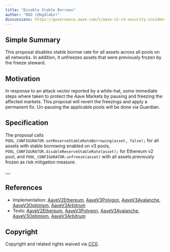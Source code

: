 ```yaml
---
title: "Disable Stable Borrows"
author: "BGD (@bgdlabs)"
discussions: https://governance.aave.com/t/aave-v2-v3-security-incident-04-11-2023/15335
---
```


## Simple Summary

This proposal disables stable borrow rate for all assets across all pools on all networks.
In addition, it unfreezes assets that were previously frozen by the freeze steward.

## Motivation

In response to an attack vector reported by a white-hat, some immediate steps where taken to protect the Aave Markets by
pausing and freezing the affected markets.
This proposal will revert the freezings and apply a permanent fix. Un-pausing the applicable pools will be done via Guardian.

## Specification

The proposal calls `POOL_CONFIGURATOR.setReserveStableRateBorrowing(asset, false);` for all assets with stable borrowing enabled on v3 pools,
`POOL_CONFIGURATOR.disableReserveStableRate(asset);` for Ethereum v2 pool, and
`POOL_CONFIGURATOR.unfreeze(asset)` with all assets previously frozen as risk mitigation measure.

,,,,

## References

- Implementation: [AaveV2Ethereum](https://github.com/bgd-labs/aave-proposals-v3/blob/3fb43d535c708cc836c2a4a75a3d36eb2ce9a698/src/20231104_Multi_Disable_Stable_Borrows/AaveV2Ethereum_Disable_Stable_Borrows_20231104.sol), [AaveV3Polygon](https://github.com/bgd-labs/aave-proposals-v3/blob/3fb43d535c708cc836c2a4a75a3d36eb2ce9a698/src/20231104_Multi_Disable_Stable_Borrows/AaveV3Polygon_Disable_Stable_Borrows_20231104.sol), [AaveV3Avalanche](https://github.com/bgd-labs/aave-proposals-v3/blob/3fb43d535c708cc836c2a4a75a3d36eb2ce9a698/src/20231104_Multi_Disable_Stable_Borrows/AaveV3Avalanche_Disable_Stable_Borrows_20231104.sol), [AaveV3Optimism](https://github.com/bgd-labs/aave-proposals-v3/blob/3fb43d535c708cc836c2a4a75a3d36eb2ce9a698/src/20231104_Multi_Disable_Stable_Borrows/AaveV3Optimism_Disable_Stable_Borrows_20231104.sol), [AaveV3Arbitrum](https://github.com/bgd-labs/aave-proposals-v3/blob/3fb43d535c708cc836c2a4a75a3d36eb2ce9a698/src/20231104_Multi_Disable_Stable_Borrows/AaveV3Arbitrum_Disable_Stable_Borrows_20231104.sol)
- Tests: [AaveV2Ethereum](https://github.com/bgd-labs/aave-proposals-v3/blob/3fb43d535c708cc836c2a4a75a3d36eb2ce9a698/src/20231104_Multi_Disable_Stable_Borrows/AaveV2Ethereum_Disable_Stable_Borrows_20231104.t.sol), [AaveV3Polygon](https://github.com/bgd-labs/aave-proposals-v3/blob/3fb43d535c708cc836c2a4a75a3d36eb2ce9a698/src/20231104_Multi_Disable_Stable_Borrows/AaveV3Polygon_Disable_Stable_Borrows_20231104.t.sol), [AaveV3Avalanche](https://github.com/bgd-labs/aave-proposals-v3/blob/3fb43d535c708cc836c2a4a75a3d36eb2ce9a698/src/20231104_Multi_Disable_Stable_Borrows/AaveV3Avalanche_Disable_Stable_Borrows_20231104.t.sol), [AaveV3Optimism](https://github.com/bgd-labs/aave-proposals-v3/blob/3fb43d535c708cc836c2a4a75a3d36eb2ce9a698/src/20231104_Multi_Disable_Stable_Borrows/AaveV3Optimism_Disable_Stable_Borrows_20231104.t.sol), [AaveV3Arbitrum](https://github.com/bgd-labs/aave-proposals-v3/blob/3fb43d535c708cc836c2a4a75a3d36eb2ce9a698/src/20231104_Multi_Disable_Stable_Borrows/AaveV3Arbitrum_Disable_Stable_Borrows_20231104.t.sol)

## Copyright

Copyright and related rights waived via [CC0](https://creativecommons.org/publicdomain/zero/1.0/).
